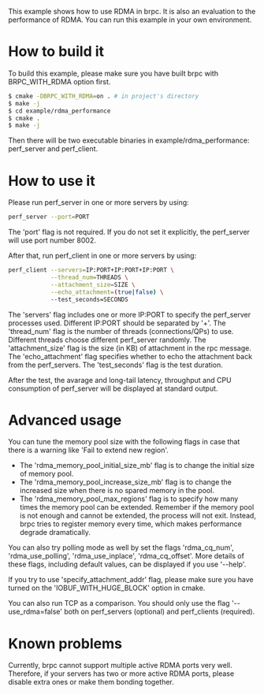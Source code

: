 This example shows how to use RDMA in brpc.
It is also an evaluation to the performance of RDMA.
You can run this example in your own environment.

# How to build it

To build this example, please make sure you have built brpc with BRPC_WITH_RDMA option first.

```bash
$ cmake -DBRPC_WITH_RDMA=on . # in project's directory
$ make -j
$ cd example/rdma_performance
$ cmake .
$ make -j
```

Then there will be two executable binaries in example/rdma_performance: perf_server and perf_client.

# How to use it

Please run perf_server in one or more servers by using:

```bash
perf_server --port=PORT
```

The 'port' flag is not required. If you do not set it explicitly, the perf_server will use port number 8002.

After that, run perf_client in one or more servers by using:

```bash
perf_client --servers=IP:PORT+IP:PORT+IP:PORT \
            --thread_num=THREADS \
            --attachment_size=SIZE \
            --echo_attachment=(true|false) \
            --test_seconds=SECONDS
```

The 'servers' flag includes one or more IP:PORT to specify the perf_server processes used. Different IP:PORT should be separated by '+'.
The 'thread_num' flag is the number of threads (connections/QPs) to use. Different threads choose different perf_server randomly.
The 'attachment_size' flag is the size (in KB) of attachment in the rpc message.
The 'echo_attachment' flag specifies whether to echo the attachment back from the perf_servers.
The 'test_seconds' flag is the test duration.

After the test, the avarage and long-tail latency, throughput and CPU consumption of perf_server will be displayed at standard output.

# Advanced usage

You can tune the memory pool size with the following flags in case that there is a warning like 'Fail to extend new region'.
* The 'rdma_memory_pool_initial_size_mb' flag is to change the initial size of memory pool.
* The 'rdma_memory_pool_increase_size_mb' flag is to change the increased size when there is no spared memory in the pool.
* The 'rdma_memory_pool_max_regions' flag is to specify how many times the memory pool can be extended.
Remember if the memory pool is not enough and cannot be extended, the process will not exit.
Instead, brpc tries to register memory every time, which makes performance degrade dramatically.

You can also try polling mode as well by set the flags 'rdma_cq_num', 'rdma_use_polling', 'rdma_use_inplace', 'rdma_cq_offset'.
More details of these flags, including default values, can be displayed if you use '--help'.

If you try to use 'specify_attachment_addr' flag, please make sure you have turned on the 'IOBUF_WITH_HUGE_BLOCK' option in cmake.

You can also run TCP as a comparison. You should only use the flag '--use_rdma=false' both on perf_servers (optional) and perf_clients (required).

# Known problems

Currently, brpc cannot support multiple active RDMA ports very well.
Therefore, if your servers has two or more active RDMA ports, please disable extra ones or make them bonding together.
